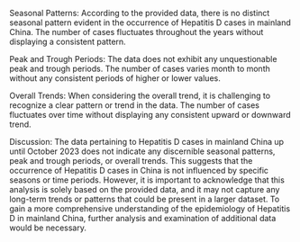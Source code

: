 Seasonal Patterns: 
According to the provided data, there is no distinct seasonal pattern evident in the occurrence of Hepatitis D cases in mainland China. The number of cases fluctuates throughout the years without displaying a consistent pattern.

Peak and Trough Periods: 
The data does not exhibit any unquestionable peak and trough periods. The number of cases varies month to month without any consistent periods of higher or lower values.

Overall Trends: 
When considering the overall trend, it is challenging to recognize a clear pattern or trend in the data. The number of cases fluctuates over time without displaying any consistent upward or downward trend.

Discussion: 
The data pertaining to Hepatitis D cases in mainland China up until October 2023 does not indicate any discernible seasonal patterns, peak and trough periods, or overall trends. This suggests that the occurrence of Hepatitis D cases in China is not influenced by specific seasons or time periods. However, it is important to acknowledge that this analysis is solely based on the provided data, and it may not capture any long-term trends or patterns that could be present in a larger dataset. To gain a more comprehensive understanding of the epidemiology of Hepatitis D in mainland China, further analysis and examination of additional data would be necessary.